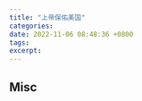 ```yaml
---
title: "上帝保佑美国"
categories: 
date: 2022-11-06 08:48:36 +0800
tags: 
excerpt: 
---
```













## Misc



